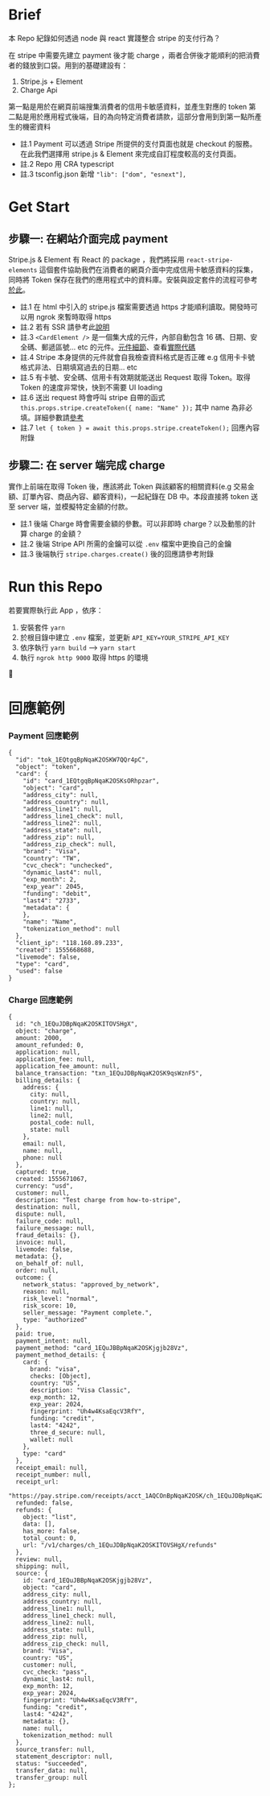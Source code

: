 # Brief

本 Repo 紀錄如何透過 node 與 react 實踐整合 stripe 的支付行為？

在 stripe 中需要先建立 payment 後才能 charge ，兩者合併後才能順利的把消費者的錢放到口袋。用到的基礎建設有：

1. Stripe.js + Element
2. Charge Api

第一點是用於在網頁前端搜集消費者的信用卡敏感資料，並產生對應的 token
第二點是用於應用程式後端，目的為向特定消費者請款，這部分會用到到第一點所產生的機密資料

- 註.1 Payment 可以透過 Stripe 所提供的支付頁面也就是 checkout 的服務。在此我們選擇用 stripe.js & Element 來完成自訂程度較高的支付頁面。
- 註.2 Repo 用 CRA typescript
- 註.3 tsconfig.json 新增 `"lib": ["dom", "esnext"],`

# Get Start

## 步驟一: 在網站介面完成 payment

Stripe.js & Element 有 React 的 package ，我們將採用 `react-stripe-elements` 這個套件協助我們在消費者的網頁介面中完成信用卡敏感資料的採集，同時將 Token 保存在我們的應用程式中的資料庫。安裝與設定套件的流程可參考[於此](https://stripe.com/docs/recipes/elements-react)。

- 註.1 在 html 中引入的 stripe.js 檔案需要透過 https 才能順利讀取。開發時可以用 ngrok 來暫時取得 https
- 註.2 若有 SSR 請參考此[說明](https://github.com/stripe/react-stripe-elements#server-side-rendering-ssr)
- 註.3 `<CardElement />` 是一個集大成的元件，內部自動包含 16 碼、日期、安全碼、郵遞區號... etc 的元件。[元件細節](https://github.com/stripe/react-stripe-elements#element-components)、查看[實際代碼]()
- 註.4 Stripe 本身提供的元件就會自我檢查資料格式是否正確 e.g 信用卡卡號格式非法、日期填寫過去的日期... etc
- 註.5 有卡號、安全碼、信用卡有效期就能送出 Request 取得 Token。取得 Token 的速度非常快，快到不需要 UI loading
- 註.6 送出 request 時會呼叫 stripe 自帶的函式 `this.props.stripe.createToken({ name: "Name" });` 其中 name 為非必填。詳細參數請[參考](https://github.com/DefinitelyTyped/DefinitelyTyped/blob/a38adb3e274730015fa41250e2fb7783560791a0/types/stripe-v3/index.d.ts#L37)
- 註.7 `let { token } = await this.props.stripe.createToken();` 回應內容附錄

## 步驟二: 在 server 端完成 charge

實作上前端在取得 Token 後，應該將此 Token 與該顧客的相關資料(e.g 交易金額、訂單內容、商品內容、顧客資料)，一起紀錄在 DB 中。本段直接將 token 送至 server 端，並模擬特定金額的付款。

- 註.1 後端 Charge 時會需要金額的參數。可以非即時 charge？以及動態的計算 charge 的金額？
- 註.2 後端 Stripe API 所需的金鑰可以從 `.env` 檔案中更換自己的金鑰
- 註.3 後端執行 `stripe.charges.create()` 後的回應請參考附錄

# Run this Repo

若要實際執行此 App ，依序：

1. 安裝套件 `yarn`
2. 於根目錄中建立 `.env` 檔案，並更新 `API_KEY=YOUR_STRIPE_API_KEY`
3. 依序執行 `yarn build` --> `yarn start`
4. 執行 `ngrok http 9000` 取得 https 的環境



# 回應範例

### Payment 回應範例

```
{
  "id": "tok_1EQtgqBpNqaK2OSKW7QQr4pC",
  "object": "token",
  "card": {
    "id": "card_1EQtgqBpNqaK2OSKsORhpzar",
    "object": "card",
    "address_city": null,
    "address_country": null,
    "address_line1": null,
    "address_line1_check": null,
    "address_line2": null,
    "address_state": null,
    "address_zip": null,
    "address_zip_check": null,
    "brand": "Visa",
    "country": "TW",
    "cvc_check": "unchecked",
    "dynamic_last4": null,
    "exp_month": 2,
    "exp_year": 2045,
    "funding": "debit",
    "last4": "2733",
    "metadata": {
    },
    "name": "Name",
    "tokenization_method": null
  },
  "client_ip": "118.160.89.233",
  "created": 1555668688,
  "livemode": false,
  "type": "card",
  "used": false
}

```

### Charge 回應範例

```
{
  id: "ch_1EQuJDBpNqaK2OSKITOVSHgX",
  object: "charge",
  amount: 2000,
  amount_refunded: 0,
  application: null,
  application_fee: null,
  application_fee_amount: null,
  balance_transaction: "txn_1EQuJDBpNqaK2OSK9qsWznF5",
  billing_details: {
    address: {
      city: null,
      country: null,
      line1: null,
      line2: null,
      postal_code: null,
      state: null
    },
    email: null,
    name: null,
    phone: null
  },
  captured: true,
  created: 1555671067,
  currency: "usd",
  customer: null,
  description: "Test charge from how-to-stripe",
  destination: null,
  dispute: null,
  failure_code: null,
  failure_message: null,
  fraud_details: {},
  invoice: null,
  livemode: false,
  metadata: {},
  on_behalf_of: null,
  order: null,
  outcome: {
    network_status: "approved_by_network",
    reason: null,
    risk_level: "normal",
    risk_score: 10,
    seller_message: "Payment complete.",
    type: "authorized"
  },
  paid: true,
  payment_intent: null,
  payment_method: "card_1EQuJBBpNqaK2OSKjgjb28Vz",
  payment_method_details: {
    card: {
      brand: "visa",
      checks: [Object],
      country: "US",
      description: "Visa Classic",
      exp_month: 12,
      exp_year: 2024,
      fingerprint: "Uh4w4KsaEqcV3RfY",
      funding: "credit",
      last4: "4242",
      three_d_secure: null,
      wallet: null
    },
    type: "card"
  },
  receipt_email: null,
  receipt_number: null,
  receipt_url:
    "https://pay.stripe.com/receipts/acct_1AQCOnBpNqaK2OSK/ch_1EQuJDBpNqaK2OSKITOVSHgX/rcpt_EujmUWuxSdyoT1jVJxDEgX7yFlmN6mW",
  refunded: false,
  refunds: {
    object: "list",
    data: [],
    has_more: false,
    total_count: 0,
    url: "/v1/charges/ch_1EQuJDBpNqaK2OSKITOVSHgX/refunds"
  },
  review: null,
  shipping: null,
  source: {
    id: "card_1EQuJBBpNqaK2OSKjgjb28Vz",
    object: "card",
    address_city: null,
    address_country: null,
    address_line1: null,
    address_line1_check: null,
    address_line2: null,
    address_state: null,
    address_zip: null,
    address_zip_check: null,
    brand: "Visa",
    country: "US",
    customer: null,
    cvc_check: "pass",
    dynamic_last4: null,
    exp_month: 12,
    exp_year: 2024,
    fingerprint: "Uh4w4KsaEqcV3RfY",
    funding: "credit",
    last4: "4242",
    metadata: {},
    name: null,
    tokenization_method: null
  },
  source_transfer: null,
  statement_descriptor: null,
  status: "succeeded",
  transfer_data: null,
  transfer_group: null
};

```
